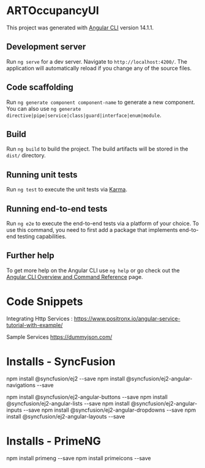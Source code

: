 # ARTOccupancyUI

This project was generated with [Angular CLI](https://github.com/angular/angular-cli) version 14.1.1.

## Development server

Run `ng serve` for a dev server. Navigate to `http://localhost:4200/`. The application will automatically reload if you change any of the source files.

## Code scaffolding

Run `ng generate component component-name` to generate a new component. You can also use `ng generate directive|pipe|service|class|guard|interface|enum|module`.

## Build

Run `ng build` to build the project. The build artifacts will be stored in the `dist/` directory.

## Running unit tests

Run `ng test` to execute the unit tests via [Karma](https://karma-runner.github.io).

## Running end-to-end tests

Run `ng e2e` to execute the end-to-end tests via a platform of your choice. To use this command, you need to first add a package that implements end-to-end testing capabilities.

## Further help

To get more help on the Angular CLI use `ng help` or go check out the [Angular CLI Overview and Command Reference](https://angular.io/cli) page.

Code Snippets
=============
Integrating Http Services : https://www.positronx.io/angular-service-tutorial-with-example/

Sample Services 
https://dummyjson.com/

Installs - SyncFusion  
========================================================
npm install @syncfusion/ej2 --save
npm install @syncfusion/ej2-angular-navigations --save

npm install @syncfusion/ej2-angular-buttons --save
npm install @syncfusion/ej2-angular-lists --save
npm install @syncfusion/ej2-angular-inputs --save
npm install @syncfusion/ej2-angular-dropdowns --save
npm install @syncfusion/ej2-angular-layouts --save

Installs - PrimeNG  
========================================================
npm install primeng --save
npm install primeicons --save